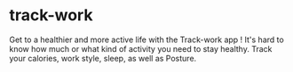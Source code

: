 # track-work
Get to a healthier and more active life with the Track-work app ! It's hard to know how much or what kind of activity you need to stay healthy. Track your calories, work style, sleep, as well as Posture.
